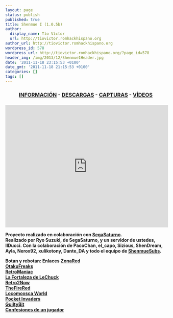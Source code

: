 ```yaml
---
layout: page
status: publish
published: true
title: Shenmue I (1.0.5b)
author:
  display_name: Tío Víctor
  url: http://tiovictor.romhackhispano.org
author_url: http://tiovictor.romhackhispano.org
wordpress_id: 578
wordpress_url: http://tiovictor.romhackhispano.org/?page_id=578
header_img: /img/2013/12/Shenmue1Header.jpg
date: '2011-11-18 23:15:53 +0100'
date_gmt: '2011-11-18 21:15:53 +0100'
categories: []
tags: []
---
```

<h3 style="text-align: center;"><strong><a href="http://tiovictor.romhackhispano.org/shenmue/informacion/">INFORMACIÓN</a> - <a href="http://tiovictor.romhackhispano.org/shenmue/descargar/">DESCARGAS</a> - <a href="http://tiovictor.romhackhispano.org/shenmue/capturas/">CAPTURAS</a> - <a href="http://tiovictor.romhackhispano.org/shenmue/videos/">VÍDEOS</a></strong></h3>

<p style="text-align: center;"><iframe src="http://www.youtube.com/embed/GVlQRcCcG-8?rel=0" width="510" height="383" frameborder="0" allowfullscreen="allowfullscreen"></iframe></p>

**Proyecto realizado en colaboración con [SegaSaturno](http://www.segasaturno.com).**  
**Realizado por Ryo Suzuki, de SegaSaturno, y un servidor de ustedes, IlDucci. Con la colaboración 
de PacoChan, el_capo, Sizious, ShenDream, Ayla, Nerox92, xulikotony, Dante_DA y todo el equipo de 
[ShenmueSubs](http://shenmuesubs.sourceforge.net/).**

**Botan y rebotan: Enlaces**
[**ZonaRed**](http://www.zonared.com/noticias/fans-shenmue-traducido-castellano-titulo-sega/)  
[**OtakuFreaks**](http://www.otakufreaks.com/traduccion-de-shenmue-al-espanol)  
[**RetroManiac**](http://retromaniacmagazine.blogspot.com.es/2012/06/la-nueva-traduccion-al-espanol-de.html)  
[**La Fortaleza de LeChuck**](http://www.lafortalezadelechuck.com/2012/06/shenmue-traducido-al-espanol.html)  
[**Retro2Now**](http://retro2now.blogspot.com.es/2012/06/nueva-traduccion-de-shenmue-al.html)  
[**TheFireRed**](http://www.alejandro-ace-translator.es/2012/06/shenmue-i-en-espanol-ya-disponible/)  
[**Locomoxsca World**](http://locomosxca-world.blogspot.com.es/2012/06/ya-tenemos-el-shenmue-en-castellano.html)  
[**Pocket Invaders**](http://www.pocketinvaders.com/noticias/3062/iiducci-publica-el-parche-de-traduccion-de-shenmue-al-castellano.html)  
[**GuiltyBit**](http://www.guiltybit.com/articulos/shenmue-tras-12-anos-habla-castellano/)  
[**Confesiones de un jugador**](http://www.confesionesdeunjugador.es/index.php?topic=1955.0)
